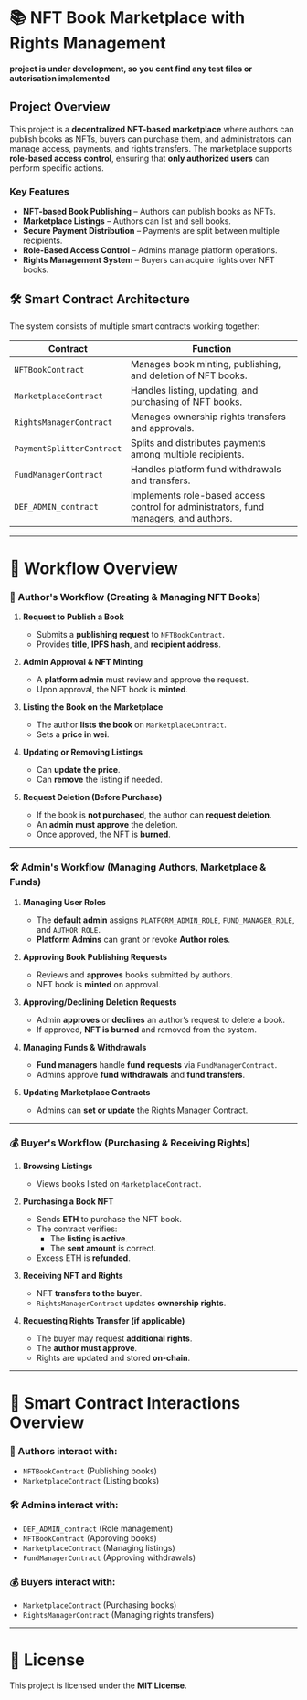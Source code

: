 # 📚 NFT Book Marketplace with Rights Management

**project is under development, so you cant find any test files or autorisation implemented**

## **Project Overview**

This project is a **decentralized NFT-based marketplace** where authors can publish books as NFTs, buyers can purchase them, and administrators can manage access, payments, and rights transfers. The marketplace supports **role-based access control**, ensuring that **only authorized users** can perform specific actions.

### **Key Features**
- **NFT-based Book Publishing** – Authors can publish books as NFTs.
- **Marketplace Listings** – Authors can list and sell books.
- **Secure Payment Distribution** – Payments are split between multiple recipients.
- **Role-Based Access Control** – Admins manage platform operations.
- **Rights Management System** – Buyers can acquire rights over NFT books.

## **🛠️ Smart Contract Architecture**

The system consists of multiple smart contracts working together:

| Contract | Function |
|----------|----------|
| `NFTBookContract` | Manages book minting, publishing, and deletion of NFT books. |
| `MarketplaceContract` | Handles listing, updating, and purchasing of NFT books. |
| `RightsManagerContract` | Manages ownership rights transfers and approvals. |
| `PaymentSplitterContract` | Splits and distributes payments among multiple recipients. |
| `FundManagerContract` | Handles platform fund withdrawals and transfers. |
| `DEF_ADMIN_contract` | Implements role-based access control for administrators, fund managers, and authors. |

---

# **🔄 Workflow Overview**

### **📖 Author's Workflow** (Creating & Managing NFT Books)

1. **Request to Publish a Book**
   - Submits a **publishing request** to `NFTBookContract`.
   - Provides **title**, **IPFS hash**, and **recipient address**.

2. **Admin Approval & NFT Minting**
   - A **platform admin** must review and approve the request.
   - Upon approval, the NFT book is **minted**.

3. **Listing the Book on the Marketplace**
   - The author **lists the book** on `MarketplaceContract`.
   - Sets a **price in wei**.

4. **Updating or Removing Listings**
   - Can **update the price**.
   - Can **remove** the listing if needed.

5. **Request Deletion (Before Purchase)**
   - If the book is **not purchased**, the author can **request deletion**.
   - An **admin must approve** the deletion.
   - Once approved, the NFT is **burned**.

---

### **🛠️ Admin's Workflow** (Managing Authors, Marketplace & Funds)

1. **Managing User Roles**
   - The **default admin** assigns `PLATFORM_ADMIN_ROLE`, `FUND_MANAGER_ROLE`, and `AUTHOR_ROLE`.
   - **Platform Admins** can grant or revoke **Author roles**.

2. **Approving Book Publishing Requests**
   - Reviews and **approves** books submitted by authors.
   - NFT book is **minted** on approval.

3. **Approving/Declining Deletion Requests**
   - Admin **approves** or **declines** an author’s request to delete a book.
   - If approved, **NFT is burned** and removed from the system.

4. **Managing Funds & Withdrawals**
   - **Fund managers** handle **fund requests** via `FundManagerContract`.
   - Admins approve **fund withdrawals** and **fund transfers**.

5. **Updating Marketplace Contracts**
   - Admins can **set or update** the Rights Manager Contract.

---

### **💰 Buyer's Workflow** (Purchasing & Receiving Rights)

1. **Browsing Listings**
   - Views books listed on `MarketplaceContract`.

2. **Purchasing a Book NFT**
   - Sends **ETH** to purchase the NFT book.
   - The contract verifies:
     - The **listing is active**.
     - The **sent amount** is correct.
   - Excess ETH is **refunded**.

3. **Receiving NFT and Rights**
   - NFT **transfers to the buyer**.
   - `RightsManagerContract` updates **ownership rights**.

4. **Requesting Rights Transfer (if applicable)**
   - The buyer may request **additional rights**.
   - The **author must approve**.
   - Rights are updated and stored **on-chain**.

---

# **🔗 Smart Contract Interactions Overview**

### **📖 Authors interact with:**
- `NFTBookContract` (Publishing books)
- `MarketplaceContract` (Listing books)

### **🛠️ Admins interact with:**
- `DEF_ADMIN_contract` (Role management)
- `NFTBookContract` (Approving books)
- `MarketplaceContract` (Managing listings)
- `FundManagerContract` (Approving withdrawals)

### **💰 Buyers interact with:**
- `MarketplaceContract` (Purchasing books)
- `RightsManagerContract` (Managing rights transfers)


---

# **📜 License**

This project is licensed under the **MIT License**.


